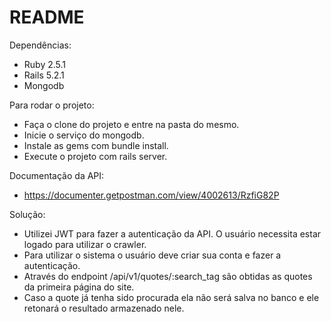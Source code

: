 # README

Dependências: 
- Ruby 2.5.1
- Rails 5.2.1
- Mongodb

Para rodar o projeto:

- Faça o clone do projeto e entre na pasta do mesmo.
- Inicie o serviço do mongodb.
- Instale as gems com bundle install.
- Execute o projeto com rails server.

Documentação da API:
- https://documenter.getpostman.com/view/4002613/RzfiG82P

Solução:
- Utilizei JWT para fazer a autenticação da API. O usuário necessita estar logado para utilizar o crawler.
- Para utilizar o sistema o usuário deve criar sua conta e fazer a autenticação.
- Através do endpoint /api/v1/quotes/:search_tag são obtidas as quotes da primeira página do site.
- Caso a quote já tenha sido procurada ela não será salva no banco e ele retonará o resultado armazenado nele.